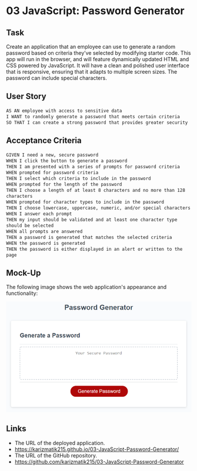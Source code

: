 # 03 JavaScript: Password Generator

## Task

Create an application that an employee can use to generate a random password based on criteria they’ve selected by modifying starter code. This app will run in the browser, and will feature dynamically updated HTML and CSS powered by JavaScript. It will have a clean and polished user interface that is responsive, ensuring that it adapts to multiple screen sizes. The password can include special characters.

## User Story

```
AS AN employee with access to sensitive data
I WANT to randomly generate a password that meets certain criteria
SO THAT I can create a strong password that provides greater security
```

## Acceptance Criteria

```
GIVEN I need a new, secure password
WHEN I click the button to generate a password
THEN I am presented with a series of prompts for password criteria
WHEN prompted for password criteria
THEN I select which criteria to include in the password
WHEN prompted for the length of the password
THEN I choose a length of at least 8 characters and no more than 128 characters
WHEN prompted for character types to include in the password
THEN I choose lowercase, uppercase, numeric, and/or special characters
WHEN I answer each prompt
THEN my input should be validated and at least one character type should be selected
WHEN all prompts are answered
THEN a password is generated that matches the selected criteria
WHEN the password is generated
THEN the password is either displayed in an alert or written to the page
```

## Mock-Up

The following image shows the web application's appearance and functionality:

![password generator demo](./Assets/03-javascript-homework-demo.png)

## Links
* The URL of the deployed application.
* https://karizmatik215.github.io/03-JavaScript-Password-Generator/
* The URL of the GitHub repository.
* https://github.com/karizmatik215/03-JavaScript-Password-Generator